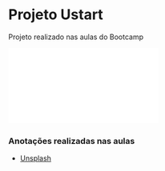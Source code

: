 # Projeto Ustart

Projeto realizado nas aulas do Bootcamp

![Documento](assets/pdf/Projeto%20Ustart.pdf)

### Anotações realizadas nas aulas

- <a href="https://unsplash.com/" target="_blank">Unsplash</a>